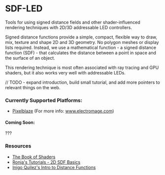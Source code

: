 # SDF-LED
Tools for using signed distance fields and other shader-influenced rendering techniques with 2D/3D addressable LED controllers. 

Signed distance functions provide a simple, compact, flexible way to draw, mix, texture and shape 2D and 3D geometry. No polygon meshes or display lists required. Instead, we use a mathematical function - a signed distance function (SDF) - that calculates the distance between a point in space and the surface of an object.

This rendering technique is most often associated with ray tracing and GPU shaders, but it also works very well with
addressable LEDs.   

// TODO - expand introduction, build small tutorial, and add more pointers to relevant things on the web.  
 
### Currently Supported Platforms:
- [Pixelblaze](https://github.com/zranger1/SDF-LED/tree/main/Pixelblaze)   (For more info: www.electromage.com)

#### Coming Soon:
??? 
 
### Resources
- [The Book of Shaders](https://thebookofshaders.com/) 
- [Ronja's Tutorials - 2D SDF Basics](https://www.ronja-tutorials.com/post/034-2d-sdf-basics/)
- [Inigo Quilez's Intro to Distance Functions](https://www.iquilezles.org/www/articles/distfunctions/distfunctions.htm)
